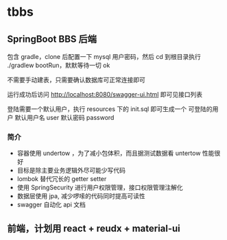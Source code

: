 # tbbs
## SpringBoot BBS 后端

包含 gradle，clone 后配置一下 mysql 用户密码，然后 cd 到根目录执行 ./gradlew bootRun，默默等待一切 ok

不需要手动建表，只需要确认数据库可正常连接即可

运行成功后访问 [http://localhost:8080/swagger-ui.html](http://localhost:8080/swagger-ui.html) 即可见接口列表

登陆需要一个默认用户，执行 resources 下的 init.sql 即可生成一个 可登陆的用户
默认用户名 user 默认密码 password

### 简介
- 容器使用 undertow ，为了减小包体积，而且据测试数据看 untertow 性能很好
- 目标是除主要业务逻辑外尽可能少写代码
- lombok 替代冗长的 getter setter
- 使用 SpringSecurity 进行用户权限管理，接口权限管理注解化
- 数据层使用 jpa, 减少啰嗦的代码同时提高可读性
- swagger 自动化 api 文档

## 前端，计划用 react + reudx + material-ui 
